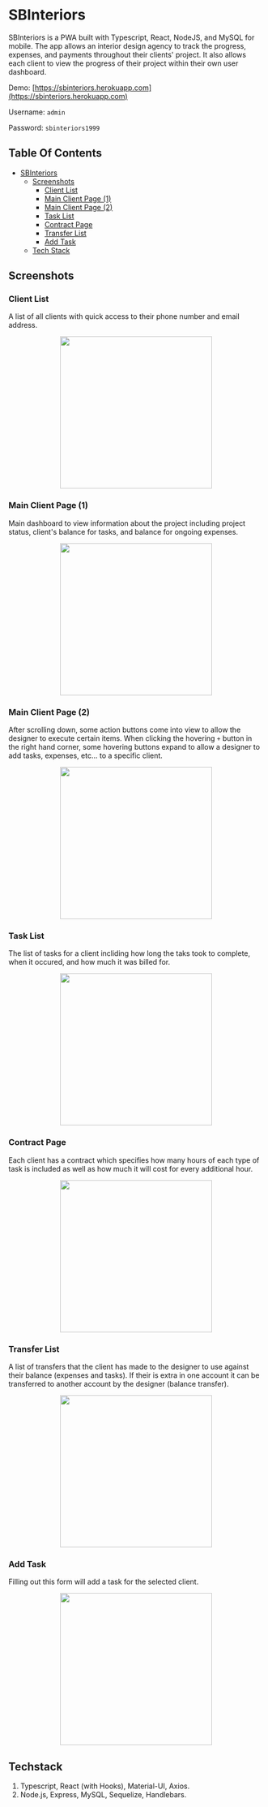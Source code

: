 # SBInteriors

SBInteriors is a PWA built with Typescript, React, NodeJS, and MySQL for mobile. The app allows an interior design agency to track the progress, expenses, and payments throughout their clients' project. It also allows each client to view the progress of their project within their own user dashboard.

Demo: [https://sbinteriors.herokuapp.com](https://sbinteriors.herokuapp.com)

Username: `admin`

Password: `sbinteriors1999`

## Table Of Contents
- [SBInteriors](#sbinteriors)
  * [Screenshots](#screenshots)
    + [Client List](#client-list)
    + [Main Client Page (1)](#main-client-page-1)
    + [Main Client Page (2)](#main-client-page-2)
    + [Task List](#task-list)
    + [Contract Page](#contract-page)
    + [Transfer List](#transfer-list)
    + [Add Task](#add-task)
  * [Tech Stack](#tech-stack)


## Screenshots

### Client List
A list of all clients with quick access to their phone number and email address.
<p align="center"><img src="assets/client-list.png" width="300" /></p>

### Main Client Page (1)
Main dashboard to view information about the project including project status, client's balance for tasks, and balance for ongoing expenses.
<p align="center"><img src="assets/main-client-page-1.png" width="300" /></p>

### Main Client Page (2)
After scrolling down, some action buttons come into view to allow the designer to execute certain items. When clicking the hovering `+` button in the right hand corner, some hovering buttons expand to allow a designer to add tasks, expenses, etc... to a specific client.
<p align="center"><img src="assets/main-client-page-2.png" width="300" /></p>

### Task List
The list of tasks for a client incliding how long the taks took to complete, when it occured, and how much it was billed for.
<p align="center"><img src="assets/task-list.png" width="300" /></p>

### Contract Page
Each client has a contract which specifies how many hours of each type of task is included as well as how much it will cost for every additional hour.
<p align="center"><img src="assets/contract-page.png" width="300" /></p>

### Transfer List
A list of transfers that the client has made to the designer to use against their balance (expenses and tasks). If their is extra in one account it can be transferred to another account by the designer (balance transfer).
<p align="center"><img src="assets/transfers-list.png" width="300" /></p>

### Add Task
Filling out this form will add a task for the selected client.
<p align="center"><img src="assets/add-task.png" width="300" /></p>

## Techstack
1. Typescript, React (with Hooks), Material-UI, Axios.
2. Node.js, Express, MySQL, Sequelize, Handlebars.